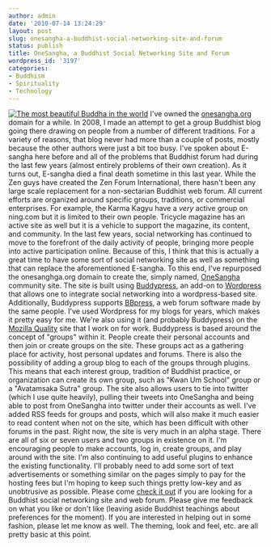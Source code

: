 ```yaml
---
author: admin
date: '2010-07-14 13:24:29'
layout: post
slug: onesangha-a-buddhist-social-networking-site-and-forum
status: publish
title: OneSangha, a Buddhist Social Networking Site and Forum
wordpress_id: '3197'
categories:
- Buddhism
- Spirituality
- Technology
---
```


[![The most beautiful Buddha in the
world](http://farm4.static.flickr.com/3168/2868822348_86531d1b34.jpg)](http://www.flickr.com/photos/wonderlane/2868822348/ "The most beautiful Buddha in the world by Wonderlane, on Flickr")
I've owned the [onesangha.org](http://www.onesangha.org) domain for a
while. In 2008, I made an attempt to get a group Buddhist blog going
there drawing on people from a number of different traditions. For a
variety of reasons, that blog never had more than a couple of posts,
mostly because the other authors were just a bit too busy. I've spoken
about E-sangha here before and all of the problems that Buddhist forum
had during the last few years (almost entirely problems of their own
creation). As it turns out, E-sangha died a final death sometime in this
last year. While the Zen guys have created the Zen Forum International,
there hasn't been any large scale replacement for a non-sectarian
Buddhist web forum. All current efforts are organized around specific
groups, traditions, or commercial enterprises. For example, the Karma
Kagyu have a *very* active group on ning.com but it is limited to their
own people. Tricycle magazine has an active site as well but it is a
vehicle to support the magazine, its content, and community. In the last
few years, social networking has continued to move to the forefront of
the daily activity of people, bringing more people into active
participation online. Because of this, I think that this is actually a
great time to have some sort of social networking site as well as
something that can replace the aforementioned E-sangha. To this end,
I've repurposed the onesanghga.org domain to create the, simply named,
[OneSangha](http://www.onesangha.org) community site. The site is built
using [Buddypress](http://buddypress.org/), an add-on to
[Wordpress](http:://www.wordpress.org) that allows one to integrate
social networking into a wordpress-based site. Additionally, Buddypress
supports [BBpress](http://bbpress.org/), a web forum software made by
the same people. I've used Wordpress for my blogs for years, which makes
it pretty easy for me. We're also using it (and probably Buddypress) on
the [Mozilla Quality](http://quality.mozilla.org) site that I work on
for work. Buddypress is based around the concept of "groups" within it.
People create their personal accounts and then join or create groups on
the site. These groups act as a gathering place for activity, host
personal updates and forums. There is also the possibility of adding a
group blog to each of the groups through plugins. This means that each
interest group, tradition of Buddhist practice, or organization can
create its own group, such as "Kwan Um School" group or a "Avatamsaka
Sutra" group. The site also allows users to tie into twitter (which I
use quite heavily), pulling their tweets into OneSangha and being able
to post from OneSangha into twitter under their accounts as well. I've
added RSS feeds for groups and posts, which will also make it much
easier to read content when not on the site, which has been difficult
with other forums in the past. Right now, the site is very much in an
alpha stage. There are all of six or seven users and two groups in
existence on it. I'm encouraging people to make accounts, log in, create
groups, and play around with the site. I'm also continuing to add useful
plugins to enhance the existing functionality. I'll probably need to add
some sort of text advertisements or something similar on the pages
simply to pay for the hosting fees but I'm hoping to keep such things
pretty low-key and as unobtrusive as possible. Please come [check it
out](http://www.onesangha.org) if you are looking for a Buddhist social
networking site and web forum. Please give me feedback on what you like
or don't like (leaving aside Buddhist teachings about preferences for
the moment). If you are interested in helping out in some fashion,
please let me know as well. The theming, look and feel, etc. are all
pretty basic at this point.
